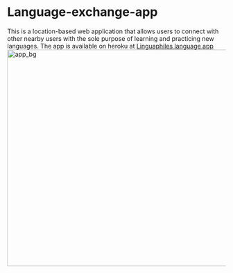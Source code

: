# Language-exchange-app
This is a location-based web application that allows users to connect with other nearby users with the sole purpose
of learning and practicing new languages. The app is available on heroku at [Linguaphiles language app](https://nsm-flask-app.herokuapp.com/)
<img width="950" height="500" alt="app_bg" src="https://user-images.githubusercontent.com/83452606/164338617-fecb7fc0-cd12-4f92-b472-b054e9856b0f.png">
